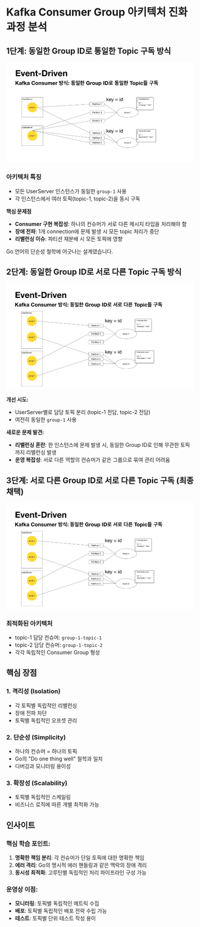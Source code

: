# Kafka Consumer Group 아키텍처 진화 과정 분석

## 1단계: 동일한 Group ID로 통일한 Topic 구독 방식

![img.png](img.png)


### 아키텍처 특징 
- 모든 UserServer 인스턴스가 동일한 `group-1` 사용
- 각 인스턴스에서 여러 토픽(topic-1, topic-2)을 동시 구독

**핵심 문제점**
- **Consumer 구현 복잡성**: 하나의 컨슈머가 서로 다른 메시지 타입을 처리해야 함
- **장애 전파**: 1개 connection에 문제 발생 시 모든 topic 처리가 중단
- **리밸런싱 이슈**: 파티션 재분배 시 모든 토픽에 영향

Go 언어의 단순성 철학에 어긋나는 설계였습니다.

## 2단계: 동일한 Group ID로 서로 다른 Topic 구독 방식

![img_1.png](img_1.png)

**개선 시도:**
- UserServer별로 담당 토픽 분리 (topic-1 전담, topic-2 전담)
- 여전히 동일한 `group-1` 사용

**새로운 문제 발견:**
- **리밸런싱 혼란**: 한 인스턴스에 문제 발생 시, 동일한 Group ID로 인해 무관한 토픽까지 리밸런싱 발생
- **운영 복잡성**: 서로 다른 역할의 컨슈머가 같은 그룹으로 묶여 관리 어려움

## 3단계: 서로 다른 Group ID로 서로 다른 Topic 구독 (최종 채택)

![img_2.png](img_2.png)

### 최적화된 아키텍처
- topic-1 담당 컨슈머: `group-1-topic-1`
- topic-2 담당 컨슈머: `group-1-topic-2`
- 각각 독립적인 Consumer Group 형성

## 핵심 장점

### 1. 격리성 (Isolation)
- 각 토픽별 독립적인 리밸런싱
- 장애 전파 차단
- 토픽별 독립적인 오프셋 관리

### 2. 단순성 (Simplicity)
- 하나의 컨슈머 = 하나의 토픽
- Go의 "Do one thing well" 철학과 일치
- 디버깅과 모니터링 용이성

### 3. 확장성 (Scalability)
- 토픽별 독립적인 스케일링
- 비즈니스 로직에 따른 개별 최적화 가능

## 인사이트

### 핵심 학습 포인트:
1. **명확한 책임 분리**: 각 컨슈머가 단일 토픽에 대한 명확한 책임
2. **에러 격리**: Go의 명시적 에러 핸들링과 같은 맥락의 장애 격리
3. **동시성 최적화**: 고루틴별 독립적인 처리 파이프라인 구성 가능

### 운영상 이점:
- **모니터링**: 토픽별 독립적인 메트릭 수집
- **배포**: 토픽별 독립적인 배포 전략 수립 가능
- **테스트**: 토픽별 단위 테스트 작성 용이